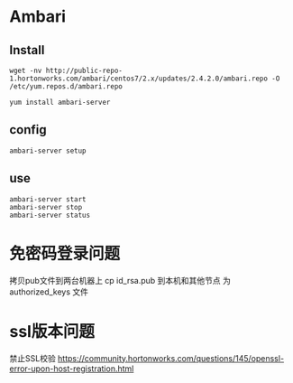 # Ambari

## Install 

```
wget -nv http://public-repo-1.hortonworks.com/ambari/centos7/2.x/updates/2.4.2.0/ambari.repo -O /etc/yum.repos.d/ambari.repo

```


```
yum install ambari-server

```
## config

```
ambari-server setup

```


## use 

```
ambari-server start
ambari-server stop
ambari-server status

```



#  免密码登录问题
拷贝pub文件到两台机器上
cp id_rsa.pub 到本机和其他节点  为 authorized_keys 文件

#  ssl版本问题
禁止SSL校验
https://community.hortonworks.com/questions/145/openssl-error-upon-host-registration.html
